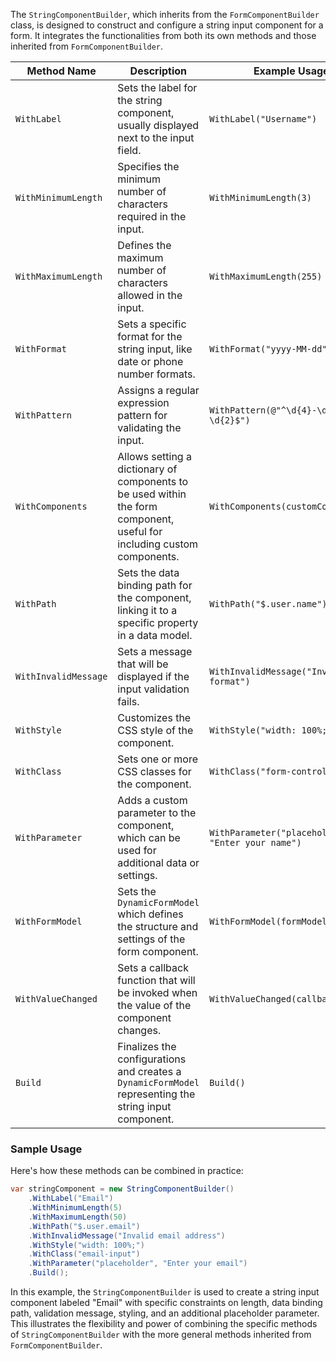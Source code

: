 The `StringComponentBuilder`, which inherits from the `FormComponentBuilder` class, is designed to construct and configure a string input component for a form. It integrates the functionalities from both its own methods and those inherited from `FormComponentBuilder`.

| Method Name                  | Description                                                                                                 | Example Usage                                      |
|------------------------------|-------------------------------------------------------------------------------------------------------------|----------------------------------------------------|
| `WithLabel`                  | Sets the label for the string component, usually displayed next to the input field.                         | `WithLabel("Username")`                           |
| `WithMinimumLength`          | Specifies the minimum number of characters required in the input.                                           | `WithMinimumLength(3)`                            |
| `WithMaximumLength`          | Defines the maximum number of characters allowed in the input.                                              | `WithMaximumLength(255)`                          |
| `WithFormat`                 | Sets a specific format for the string input, like date or phone number formats.                            | `WithFormat("yyyy-MM-dd")`                        |
| `WithPattern`                | Assigns a regular expression pattern for validating the input.                                              | `WithPattern(@"^\d{4}-\d{2}-\d{2}$")`             |
| `WithComponents`             | Allows setting a dictionary of components to be used within the form component, useful for including custom components. | `WithComponents(customComponents)`               |
| `WithPath`                   | Sets the data binding path for the component, linking it to a specific property in a data model.           | `WithPath("$.user.name")`                         |
| `WithInvalidMessage`         | Sets a message that will be displayed if the input validation fails.                                       | `WithInvalidMessage("Invalid format")`            |
| `WithStyle`                  | Customizes the CSS style of the component.                                                                 | `WithStyle("width: 100%;")`                       |
| `WithClass`                  | Sets one or more CSS classes for the component.                                                            | `WithClass("form-control")`                       |
| `WithParameter`              | Adds a custom parameter to the component, which can be used for additional data or settings.               | `WithParameter("placeholder", "Enter your name")` |
| `WithFormModel`              | Sets the `DynamicFormModel` which defines the structure and settings of the form component.                | `WithFormModel(formModel)`                        |
| `WithValueChanged`           | Sets a callback function that will be invoked when the value of the component changes.                      | `WithValueChanged(callback)`                      |
| `Build`                      | Finalizes the configurations and creates a `DynamicFormModel` representing the string input component.     | `Build()`                                         |


### Sample Usage

Here's how these methods can be combined in practice:

```csharp
var stringComponent = new StringComponentBuilder()
    .WithLabel("Email")
    .WithMinimumLength(5)
    .WithMaximumLength(50)
    .WithPath("$.user.email")
    .WithInvalidMessage("Invalid email address")
    .WithStyle("width: 100%;")
    .WithClass("email-input")
    .WithParameter("placeholder", "Enter your email")
    .Build();
```

In this example, the `StringComponentBuilder` is used to create a string input component labeled "Email" with specific constraints on length, data binding path, validation message, styling, and an additional placeholder parameter. This illustrates the flexibility and power of combining the specific methods of `StringComponentBuilder` with the more general methods inherited from `FormComponentBuilder`.


